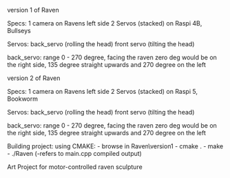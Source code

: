 
version 1 of Raven

Specs:
 1 camera on Ravens left side
 2 Servos (stacked)
  on Raspi 4B, Bullseys
  
  
 Servos:
  back_servo (rolling the head)
  front servo (tilting the head)
  
  back_servo: range 0 - 270 degree, facing the raven zero deg would be
              on the right side, 135 degree straight upwards and 270 degree on the left

version 2 of Raven

Specs:
 1 camera on Ravens left side
 2 Servos (stacked)
  on Raspi 5, Bookworm
  
  
 Servos:
  back_servo (rolling the head)
  front servo (tilting the head)
  
  back_servo: range 0 - 270 degree, facing the raven zero deg would be
              on the right side, 135 degree straight upwards and 270 degree on the left
              
Building project: using CMAKE: - browse in Raven\version1
                               - cmake .
                               - make
                               - ./Raven (-refers to main.cpp compiled output)

Art Project for motor-controlled raven sculpture


